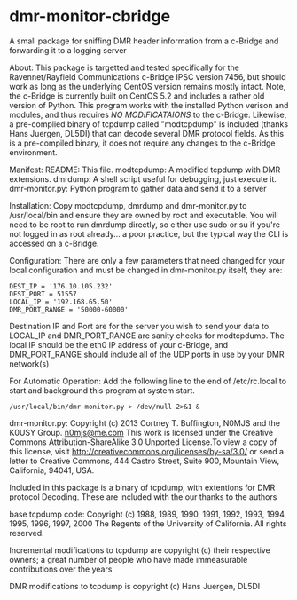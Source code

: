 dmr-monitor-cbridge
===================

A small package for sniffing DMR header information from a c-Bridge and forwarding it to a logging server

About:
This package is targetted and tested specifically for the Ravennet/Rayfield
Communications c-Bridge IPSC version 7456, but should work as long as the
underlying CentOS version remains mostly intact. Note, the c-Bridge is
currently built on CentOS 5.2 and includes a rather old version of Python.
This program works with the installed Python verison and modules, and 
thus requires *NO MODIFICATAIONS* to the c-Bridge. Likewise, a pre-complied
binary of tcpdump called "modtcpdump" is included (thanks Hans Juergen, DL5DI)
that can decode several DMR protocol fields. As this is a pre-compiled binary,
it does not require any changes to the c-Bridge environment.

Manifest:
README: This file.
modtcpdump: A modified tcpdump with DMR extensions.
dmrdump: A shell script useful for debugging, just execute it.
dmr-monitor.py: Python program to gather data and send it to a server

Installation:
Copy modtcpdump, dmrdump and dmr-monitor.py to /usr/local/bin and ensure they are
owned by root and executable. You will need to be root to run dmrdump directly,
so either use sudo or su if you're not logged in as root already... a poor
practice, but the typical way the CLI is accessed on a c-Bridge.

Configuration:
There are only a few parameters that need changed for your local configuration and
must be changed in dmr-monitor.py itself, they are:

    DEST_IP = '176.10.105.232'
    DEST_PORT = 51557
    LOCAL_IP = '192.168.65.50'
    DMR_PORT_RANGE = '50000-60000'

Destination IP and Port are for the server you wish to send your data to. LOCAL_IP
and DMR_PORT_RANGE are sanity checks for modtcpdump. The local IP should be the
eth0 IP address of your c-Bridge, and DMR_PORT_RANGE should include all of the 
UDP ports in use by your DMR network(s)

For Automatic Operation:
Add the following line to the end of /etc/rc.local to start and background this
program at system start.

    /usr/local/bin/dmr-monitor.py > /dev/null 2>&1 &


dmr-monitor.py:
Copyright (c) 2013 Cortney T. Buffington, N0MJS and the K0USY Group. n0mjs@me.com
This work is licensed under the Creative Commons Attribution-ShareAlike
3.0 Unported License.To view a copy of this license, visit
http://creativecommons.org/licenses/by-sa/3.0/ or send a letter to
Creative Commons, 444 Castro Street, Suite 900, Mountain View,
California, 94041, USA.

Included in this package is a binary of tcpdump, with extentions for DMR protocol
Decoding. These are included with the our thanks to the authors

base tcpdump code:
  Copyright (c) 1988, 1989, 1990, 1991, 1992, 1993, 1994, 1995, 1996, 1997, 2000
 	The Regents of the University of California.  All rights reserved.

Incremental modifications to tcpdump are copyright (c) their respective owners;
a great number of people who have made immeasurable contributions over the years

DMR modifications to tcpdump is copyright (c) Hans Juergen, DL5DI
